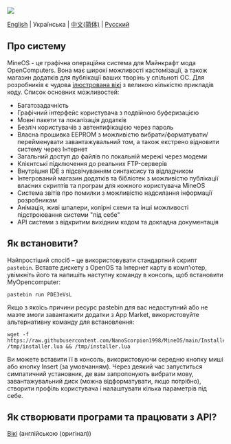 ![](https://i.imgur.com/Ki5bX0I.gif)

[English](https://github.com/NanoScorpion1998/MineOS/blob/main/README.md) | Українська | [中文(简体)](https://github.com/NanoScorpion1998/MineOS/blob/main/README-zh_CN.md) | [Русский](https://github.com/NanoScorpion1998/MineOS/blob/main/README-ru_RU.md)

## Про систему

MineOS - це графічна операційна система для Майнкрафт мода OpenComputers. Вона має широкі можливості кастомізації, а також магазин додатків для публікації ваших творінь у спільноті ОС. Для розробників є чудова [ілюстрована вікі](https://github.com/IgorTimofeev/MineOS/wiki) з великою кількістю прикладів коду. Список основних можливостей:

- Багатозадачність
- Графічний інтерфейс користувача з подвійною буферизацією
- Мовні пакети та локалізація додатків
- Безліч користувачів з автентифікацією через пароль
- Власна прошивка EEPROM з можливістю вибрати/форматувати/перейменувати завантажувальний том, а також екстрено відновити систему через Інтернет
- Загальний доступ до файлів по локальній мережі через модеми
- Клієнтські підключення до реальних FTP-серверів
- Внутрішня IDE з підсвічуванням синтаксису та відладчиком
- Інтегрований магазин додатків та бібліотек з можливістю публікації власних скриптів та програм для кожного користувача MineOS
- Система звітів про помилки з можливістю надсилання інформації розробникам
- Анімація, живі шпалери, колірні схеми та інші можливості підстроювання системи "під себе"
- API системи з відкритим вихідним кодом та докладна документація

## Як встановити?

Найпростіший спосіб – це використовувати стандартний скрипт `pastebin`. Вставте дискету з OpenOS та Інтернет карту в комп'ютер, увімкніть його та напишіть наступну команду в консоль, щоб встановити MyOpencomputer:
	
	pastebin run PDE3eVsL

Якщо з якоїсь причини ресурс pastebin для вас недоступний або не маэте змоги завантажити додатки з App Market, використовуйте альтернативну команду для встановлення:

	wget -f https://raw.githubusercontent.com/NanoScorpion1998/MineOS/main/Installer/OpenOS.lua /tmp/installer.lua && /tmp/installer.lua

Ви можете вставити її в консоль, використовуючи середню кнопку миші або кнопку Insert (за умовчанням). Через деякий час запуститься симпатичний установник, де вам запропонують вибрати мову, завантажувальний диск (можна відформатувати, якщо потрібно), створити профіль користувача і налаштувати кілька параметрів під себе.

## Як створювати програми та працювати з API?

[Вікі](https://github.com/IgorTimofeev/MineOS/wiki) (англійською (оригінал))
